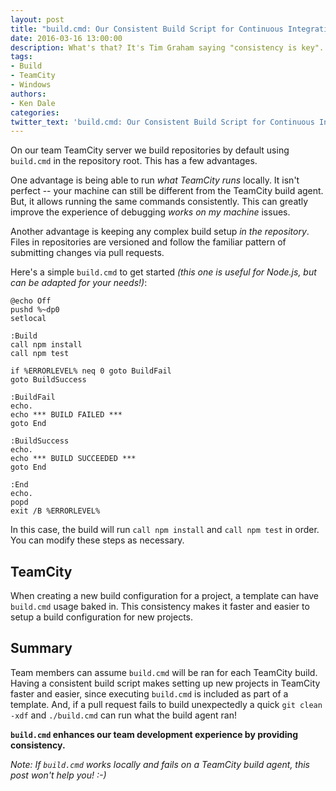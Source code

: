 ```yaml
---
layout: post
title: "build.cmd: Our Consistent Build Script for Continuous Integration Using TeamCity"
date: 2016-03-16 13:00:00
description: What's that? It's Tim Graham saying "consistency is key".
tags:
- Build
- TeamCity
- Windows
authors:
- Ken Dale
categories:
twitter_text: 'build.cmd: Our Consistent Build Script for Continuous Integration Using TeamCity'
---
```


On our team TeamCity server we build repositories by default using `build.cmd` in the repository root. This has a few advantages.

One advantage is being able to run *what TeamCity runs* locally. It isn't perfect -- your machine can still be different from the TeamCity build agent. But, it allows running the same commands consistently. This can greatly improve the experience of debugging *works on my machine* issues.

Another advantage is keeping any complex build setup *in the repository*. Files in repositories are versioned and follow the familiar pattern of submitting changes via pull requests.

Here's a simple `build.cmd` to get started *(this one is useful for Node.js, but can be adapted for your needs!)*:

```
@echo Off
pushd %~dp0
setlocal

:Build
call npm install
call npm test

if %ERRORLEVEL% neq 0 goto BuildFail
goto BuildSuccess

:BuildFail
echo.
echo *** BUILD FAILED ***
goto End

:BuildSuccess
echo.
echo *** BUILD SUCCEEDED ***
goto End

:End
echo.
popd
exit /B %ERRORLEVEL%
```

In this case, the build will run `call npm install` and `call npm test` in order. You can modify these steps as necessary.

## TeamCity

When creating a new build configuration for a project, a template can have `build.cmd` usage baked in. This consistency makes it faster and easier to setup a build configuration for new projects.

## Summary

Team members can assume `build.cmd` will be ran for each TeamCity build. Having a consistent build script makes setting up new projects in TeamCity faster and easier, since executing `build.cmd` is included as part of a template. And, if a pull request fails to build unexpectedly a quick `git clean -xdf` and `./build.cmd` can run what the build agent ran!

**`build.cmd` enhances our team development experience by providing consistency.**

*Note: If `build.cmd` works locally and fails on a TeamCity build agent, this post won't help you! :-)*
